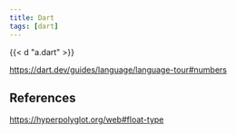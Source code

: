 ```yaml
---
title: Dart
tags: [dart]
---
```


{{< d "a.dart" >}}

<https://dart.dev/guides/language/language-tour#numbers>

## References

<https://hyperpolyglot.org/web#float-type>
